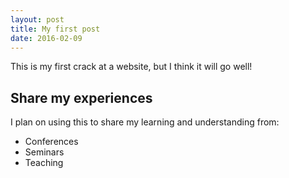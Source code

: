 ```yaml
---
layout: post
title: My first post
date: 2016-02-09
---
```

This is my first crack at a website, but I think it will go well!

## Share my experiences

I plan on using this to share my learning and understanding from:

* Conferences
* Seminars
* Teaching
